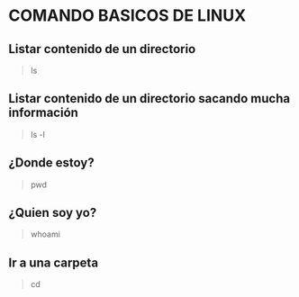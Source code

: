 # COMANDO BASICOS DE LINUX

## Listar contenido de un directorio
> ls

## Listar contenido de un directorio sacando mucha información
> ls -l

## ¿Donde estoy?
> pwd

## ¿Quien soy yo?
> whoami

## Ir a una carpeta
> cd